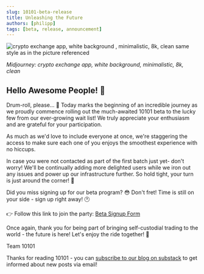 ```yaml
---
slug: 10101-beta-release
title: Unleashing the Future
authors: [philipp]
tags: [beta, release, announcement]
---
```


![crypto exchange app, white background , minimalistic, 8k, clean same style as in the picture referenced](https://substack-post-media.s3.amazonaws.com/public/images/387e182b-5a0f-44ab-94f6-3e60f9f46cd1_1024x1024.png "crypto exchange app, white background , minimalistic, 8k, clean same style as in the picture referenced")

*Midjourney: crypto exchange app, white background, minimalistic, 8k, clean*

Hello Awesome People! 🚀
------------------------

Drum-roll, please... 🥁 Today marks the beginning of an incredible journey as we proudly commence rolling out the much-awaited 10101 beta to the lucky few from our ever-growing wait list! We truly appreciate your enthusiasm and are grateful for your participation.

As much as we'd love to include everyone at once, we're staggering the access to make sure each one of you enjoys the smoothest experience with no hiccups.

In case you were not contacted as part of the first batch just yet- don't worry! We'll be continually adding more delighted users while we iron out any issues and power up our infrastructure further. So hold tight, your turn is just around the corner! 🎢

Did you miss signing up for our beta program? 😳 Don't fret! Time is still on your side - sign up right away! 🕐

👉 Follow this link to join the party: [Beta Signup Form](https://9hxmx82rnq8.typeform.com/to/UiZyrhSC)

Once again, thank you for being part of bringing self-custodial trading to the world - the future is here! Let's enjoy the ride together! 🎉

Team 10101

Thanks for reading 10101 - you can [subscribe to our blog on substack](https://10101.substack.com/) to get informed about new posts via email!
